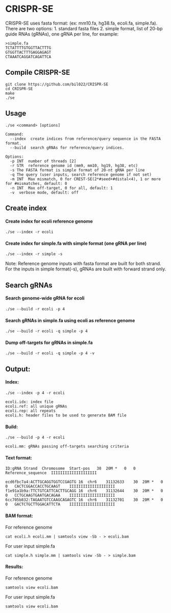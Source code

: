 # CRISPR-SE
CRISPR-SE uses fasta format: (ex: mm10.fa, hg38.fa, ecoli.fa, simple.fa). There are two options: 1. standard fasta files 2. simple format, list of 20-bp guide RNAs (gRNAs), one gRNA per line, for example:
```
>simple.fa
TCTATTTTGTGGTTACTTTG
GTGGTTACTTTGAGGAGAGT
CTAAATCAGGATCAGATTCA
```
## Compile CRISPR-SE
```
git clone https://github.com/bil022/CRISPR-SE
cd CRISPR-SE
make
./se
```
## Usage
```
./se <command> [options]

Command:
  --index  create indices from reference/query sequence in the FASTA format.
  --build  search gRNAs for reference/query indices.

Options:
  -p INT  number of threads [2]
  -r STR  reference genome id (mm9, mm10, hg19, hg38, etc)
  -s The FASTA format is simple format of 20-nt gRNA per line
  -q The query (user inputs, search reference genome if not set)
  -m INT  Max mismatch, 0 for CREST-SE(2*#seed+#distal<4), 1 or more for #mismatches, default: 0
  -n INT  Max off-target, 0 for all, default: 1
  -v  verbose mode, default: off
```
## Create index
#### Create index for ecoli reference genome
```
./se --index -r ecoli
```
#### Create index for simple.fa with simple format (one gRNA per line)
```
./se --index -r simple -s
```
Note: Reference genome inputs with fasta format are built for both strand. For the inputs in simple format(-s), gRNAs are built with forward strand only.

## Search gRNAs
#### Search genome-wide gRNA for ecoli
```
./se --build -r ecoli -p 4
```
#### Search gRNAs in simple.fa using ecoli as reference genome
```
./se --build -r ecoli -q simple -p 4
```
#### Dump off-targets for gRNAs in simple.fa
```
./se --build -r ecoli -q simple -p 4 -v

```
## Output:
#### Index:
```
./se --index -p 4 -r ecoli
```

```
ecoli.idx: index file
ecoli.ref: all unique gRNAs
ecoli.rep: all repeats
ecoli.h: header files to be used to generate BAM file
```
#### Build:
```
./se --build -p 4 -r ecoli
```

```
ecoli.mm: gRNAs passing off-targets searching criteria 
```
#### Text format:
```
ID:gRNA	Strand	Chromosome	Start-pos	30	20M	*	0	0	Reference_sequence	IIIIIIIIIIIIIIIIIIII
```

```
ecd6fbc7a4:ACTTGCAGGTGGTCCGAGTG	16	chr6	31132633	30	20M	*	0	0	CACTCGGACCACCTGCAAGT	IIIIIIIIIIIIIIIIIIII
f1e91a1b9a:TTCTGTCATTCACTTGCAGG	16	chr6	31132644	30	20M	*	0	0	CCTGCAAGTGAATGACAGAA	IIIIIIIIIIIIIIIIIIII
6cc705b832:TAGAATGTCCAAGCAGAGTC	16	chr6	31132701	30	20M	*	0	0	GACTCTGCTTGGACATTCTA	IIIIIIIIIIIIIIIIIIII
```

#### BAM format:
For reference genome
```
cat ecoli.h ecoli.mm | samtools view -Sb - > ecoli.bam
```
For user input simple.fa
```
cat simple.h simple.mm | samtools view -Sb - > simple.bam
```

#### Results:
For reference genome
```
samtools view ecoli.bam
```
For user input simple.fa
```
samtools view ecoli.bam
```
